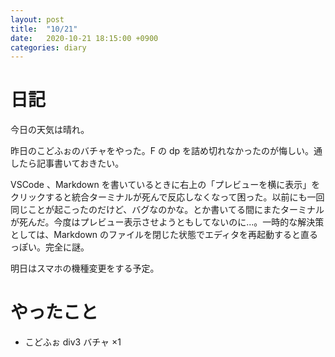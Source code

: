 ```yaml
---
layout: post
title:  "10/21"
date:   2020-10-21 18:15:00 +0900
categories: diary
---
```

# 日記

今日の天気は晴れ。

昨日のこどふぉのバチャをやった。F の dp を詰め切れなかったのが悔しい。通したら記事書いておきたい。

VSCode 、Markdown を書いているときに右上の「プレビューを横に表示」をクリックすると統合ターミナルが死んで反応しなくなって困った。以前にも一回同じことが起こったのだけど、バグなのかな。とか書いてる間にまたターミナルが死んだ。今度はプレビュー表示させようともしてないのに...。一時的な解決策としては、Markdown のファイルを閉じた状態でエディタを再起動すると直るっぽい。完全に謎。

明日はスマホの機種変更をする予定。

# やったこと

- こどふぉ div3 バチャ $\times$1